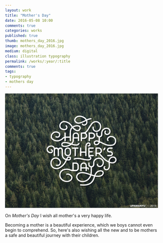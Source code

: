 ```yaml
---
layout: work
title: "Mother's Day"
date: 2016-05-08 10:00
comments: true
categories: works
published: true
thumb: mothers_day_2016.jpg
image: mothers_day_2016.jpg
medium: digital
class: illustration typography
permalink: /works/:year/:title
comments: true
tags:
- typography
- mothers day
---
```


<p>
  <div class="fotorama" data-keyboard="true" data-arrows="true" data-click="true" data-swipe="true" data-autoplay="false" data-loop="true">
      <img src="/images/works/mothers_day_2016.jpg" alt="Mother's Day">
  </div>
</p>

On _Mother's Day_ I wish all mother's a very happy life.

Becoming a mother is a beautiful experience, which we boys cannot even begin to comprehend. So, here's also wishing all the new and to be mothers a safe and beautiful journey with their children.